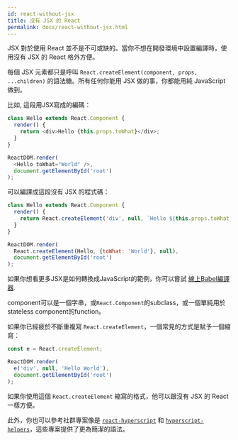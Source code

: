 ```yaml
---
id: react-without-jsx
title: 沒有 JSX 的 React
permalink: docs/react-without-jsx.html
---
```


JSX 對於使用 React 並不是不可或缺的。當你不想在開發環境中設置編譯時，使用沒有 JSX 的 React 格外方便。

每個 JSX 元素都只是呼叫 `React.createElement(component, props, ...children)` 的語法糖。所有任何你能用 JSX 做的事，你都能用純 JavaScript 做到。

比如, 這段用JSX寫成的編碼：

```js
class Hello extends React.Component {
  render() {
    return <div>Hello {this.props.toWhat}</div>;
  }
}

ReactDOM.render(
  <Hello toWhat="World" />,
  document.getElementById('root')
);
```

可以編譯成這段沒有 JSX 的程式碼：

```js
class Hello extends React.Component {
  render() {
    return React.createElement('div', null, `Hello ${this.props.toWhat}`);
  }
}

ReactDOM.render(
  React.createElement(Hello, {toWhat: 'World'}, null),
  document.getElementById('root')
);
```

如果你想看更多JSX是如何轉換成JavaScript的範例，你可以嘗試 [線上Babel編譯器](babel://jsx-simple-example).

component可以是一個字串，或`React.Component`的subclass，或一個單純用於stateless component的function。

如果你已經疲於不斷重複寫 `React.createElement`，一個常見的方式是賦予一個縮寫：

```js
const e = React.createElement;

ReactDOM.render(
  e('div', null, 'Hello World'),
  document.getElementById('root')
);
```

如果你使用這個 `React.createElement` 縮寫的格式，他可以跟沒有 JSX 的 React 一樣方便。

此外，你也可以參考社群專案像是 [`react-hyperscript`](https://github.com/mlmorg/react-hyperscript) 和 [`hyperscript-helpers`](https://github.com/ohanhi/hyperscript-helpers)，這些專案提供了更為簡潔的語法。
